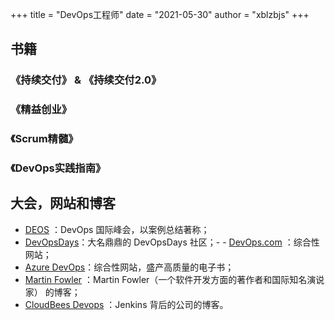 +++
title = "DevOps工程师"
date = "2021-05-30"
author = "xblzbjs"
+++

## 书籍

### 《持续交付》 & 《持续交付2.0》

### 《精益创业》

### 《Scrum精髓》

### 《DevOps实践指南》

## 大会，网站和博客

- [DEOS](https://events.itrevolution.com/) ：DevOps 国际峰会，以案例总结著称；
- [DevOpsDays](https://devopsdays.org/)：大名鼎鼎的 DevOpsDays 社区；- - [DevOps.com](https://devops.com/) ：综合性网站；
- [Azure DevOps](https://devblogs.microsoft.com/devops/)：综合性网站，盛产高质量的电子书；
- [Martin Fowler](https://www.martinfowler.com/bliki/) ：Martin Fowler（一个软件开发方面的著作者和国际知名演说家） 的博客；
- [CloudBees Devops](https://www.cloudbees.com/devops) ：Jenkins 背后的公司的博客。
